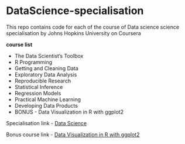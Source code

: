 # DataScience-specialisation
This repo contains code for each of the course of Data science science specialisation by Johns Hopkins University on Coursera

__course list__

- The Data Scientist’s Toolbox
- R Programming
- Getting and Cleaning Data
- Exploratory Data Analysis
- Reproducible Research
- Statistical Inference
- Regression Models
- Practical Machine Learning
- Developing Data Products
- BONUS - Data Visualization in R with ggplot2

Specialisation link - [Data Science](https://www.coursera.org/specializations/jhu-data-science)

Bonus course link - [Data Visualization in R with ggplot2](https://www.coursera.org/learn/jhu-data-visualization-r?)
  

